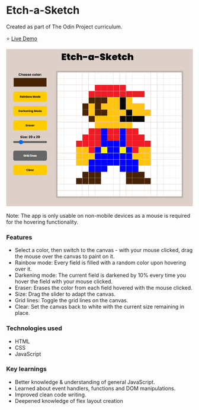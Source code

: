 # Etch-a-Sketch

Created as part of The Odin Project curriculum.

⭐ [Live Demo](https://mrsmania.github.io/etch-a-sketch/) 

![App Preview](https://github.com/mrsmania/etch-a-sketch/blob/b5da457eac6404cc995bc396c50989a633a214d3/img/mario.png)

Note: The app is only usable on non-mobile devices as a mouse is required for the hovering functionality.

### Features
* Select a color, then switch to the canvas - with your mouse clicked, drag the mouse over the canvas to paint on it.
* Rainbow mode: Every field is filled with a random color upon hovering over it.
* Darkening mode: The current field is darkened by 10% every time you hover the field with your mouse clicked.
* Eraser: Erases the color from each field hovered with the mouse clicked.
* Size: Drag the slider to adapt the canvas.
* Grid lines: Toggle the grid lines on the canvas.
* Clear: Set the canvas back to white with the current size remaining in place.

### Technologies used
* HTML
* CSS
* JavaScript

### Key learnings
* Better knowledge & understanding of general JavaScript.
* Learned about event handlers, functions and DOM manipulations.
* Improved clean code writing.
* Deepened knowledge of flex layout creation
